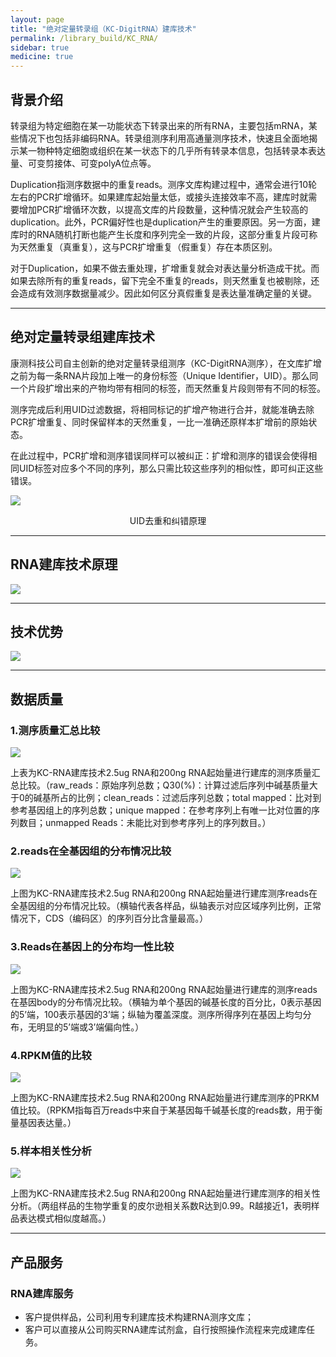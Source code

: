 ```yaml
---
layout: page
title: "绝对定量转录组（KC-DigitRNA）建库技术"
permalink: /library_build/KC_RNA/
sidebar: true
medicine: true
---
```


## 背景介绍

转录组为特定细胞在某一功能状态下转录出来的所有RNA，主要包括mRNA，某些情况下也包括非编码RNA。转录组测序利用高通量测序技术，快速且全面地揭示某一物种特定细胞或组织在某一状态下的几乎所有转录本信息，包括转录本表达量、可变剪接体、可变polyA位点等。

Duplication指测序数据中的重复reads。测序文库构建过程中，通常会进行10轮左右的PCR扩增循环。如果建库起始量太低，或接头连接效率不高，建库时就需要增加PCR扩增循环次数，以提高文库的片段数量，这种情况就会产生较高的duplication。此外，PCR偏好性也是duplication产生的重要原因。另一方面，建库时的RNA随机打断也能产生长度和序列完全一致的片段，这部分重复片段可称为天然重复（真重复），这与PCR扩增重复（假重复）存在本质区别。

对于Duplication，如果不做去重处理，扩增重复就会对表达量分析造成干扰。而如果去除所有的重复reads，留下完全不重复的reads，则天然重复也被剔除，还会造成有效测序数据量减少。因此如何区分真假重复是表达量准确定量的关键。

---

## 绝对定量转录组建库技术

康测科技公司自主创新的绝对定量转录组测序（KC-DigitRNA测序），在文库扩增之前为每一条RNA片段加上唯一的身份标签（Unique Identifier，UID）。那么同一个片段扩增出来的产物均带有相同的标签，而天然重复片段则带有不同的标签。

测序完成后利用UID过滤数据，将相同标记的扩增产物进行合并，就能准确去除PCR扩增重复、同时保留样本的天然重复，一比一准确还原样本扩增前的原始状态。

在此过程中，PCR扩增和测序错误同样可以被纠正：扩增和测序的错误会使得相同UID标签对应多个不同的序列，那么只需比较这些序列的相似性，即可纠正这些错误。

<img class="fig40" src="/image/DigitRNA_sequencing/UID-1.png">
<p style="text-align: center; ">UID去重和纠错原理</p>       

---

## RNA建库技术原理
<img class="fig40" src="/image/DigitRNA_sequencing/UID-2.png">

---

## 技术优势
<img  src="/image/library_build/KC_RNA/1.png">

---

## 数据质量

### 1.测序质量汇总比较

<img src="/image/library_build/KC_RNA/0.png">

上表为KC-RNA建库技术2.5ug RNA和200ng RNA起始量进行建库的测序质量汇总比较。（raw_reads：原始序列总数；Q30(%)：计算过滤后序列中碱基质量大于0的碱基所占的比例；clean_reads：过滤后序列总数；total mapped：比对到参考基因组上的序列总数；unique mapped：在参考序列上有唯一比对位置的序列数目；unmapped Reads：未能比对到参考序列上的序列数目。）</p>         



### 2.reads在全基因组的分布情况比较
<img class="fig30" src="/image/library_build/KC_RNA/2.png">

上图为KC-RNA建库技术2.5ug RNA和200ng RNA起始量进行建库测序reads在全基因组的分布情况比较。（横轴代表各样品，纵轴表示对应区域序列比例，正常情况下，CDS（编码区）的序列百分比含量最高。）

### 3.Reads在基因上的分布均一性比较
<img class="fig70" src="/image/library_build/KC_RNA/3.png">

上图为KC-RNA建库技术2.5ug RNA和200ng RNA起始量进行建库的测序reads在基因body的分布情况比较。（横轴为单个基因的碱基长度的百分比，0表示基因的5’端，100表示基因的3’端；纵轴为覆盖深度。测序所得序列在基因上均匀分布，无明显的5’端或3’端偏向性。）

### 4.RPKM值的比较

<img class="fig40" src="/image/library_build/KC_RNA/4.png">

上图为KC-RNA建库技术2.5ug RNA和200ng RNA起始量进行建库测序的PRKM值比较。（RPKM指每百万reads中来自于某基因每千碱基长度的reads数，用于衡量基因表达量。）

### 5.样本相关性分析
 <img class="fig40" src="/image/library_build/KC_RNA/5.png">

上图为KC-RNA建库技术2.5ug RNA和200ng RNA起始量进行建库测序的相关性分析。（两组样品的生物学重复的皮尔逊相关系数R达到0.99。R越接近1，表明样品表达模式相似度越高。）

---

## 产品服务

### RNA建库服务
* 客户提供样品，公司利用专利建库技术构建RNA测序文库；
* 客户可以直接从公司购买RNA建库试剂盒，自行按照操作流程来完成建库任务。
